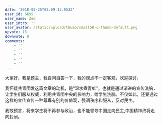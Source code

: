 ```yaml
---
date: '2018-03-25T02:09:13.953Z'
user_id: 6695
user_name: Zen
user_intro: ''
user_avatar: /static/upload/thumb/small50-u-thumb-default.png
upvote: 15
downvote: 0
comments:
    - ''
    - ''
    - ''
    - ''
    - ''
---
```


大家好，我是题主，我自问自答一下，我的观点不一定客观，欢迎探讨。

我怀疑共青团发这篇文章的动机，是“温水煮青蛙”，也就是通过渐进的宣传洗脑，让学生们服从权威，利用共青团中央的影响力，给学生洗脑。不仅如此，还要通过这样的宣传宣传一种尊卑有别的价值观，强调秩序和服从，反对民主。

我敢预言，将来学生将不再参与政治，也不能领导中国走向民主,中国精神终将走向封闭。
